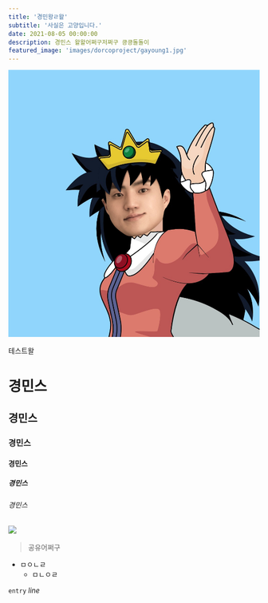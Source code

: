 ```yaml
---
title: '경민왕ㄹ왈'
subtitle: '사실은 고양입니다.'
date: 2021-08-05 00:00:00
description: 경민스 왈왈어쩌구저쩌구 킁킁돌돌이
featured_image: 'images/dorcoproject/gayoung1.jpg'
---
```


![](/images/dorcoproject/gayoung1.jpg)

테스트왈
# 경민스
## 경민스
### 경민스
#### 경민스
##### 경민스
###### 경민스

![](/images/dorcoproject/buildings-5655593.jpg)


>공유어쩌구

- ㅁㅇㄴㄹ
  - ㅁㄴㅇㄹ


`entry` *line*